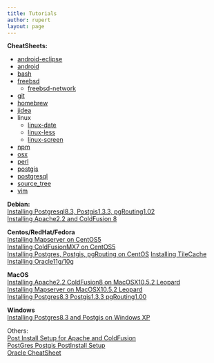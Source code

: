 ```yaml
---
title: Tutorials
author: rupert
layout: page
---
```


**CheatSheets:**

* [android-eclipse](/cheatsheets/android-eclipse.html)
* [android](/cheatsheets/android.html)
* [bash](/cheatsheets/bash.html)
* [freebsd](/cheatsheets/freebsd.html)
	* [freebsd-network](/cheatsheets/freebsd-network.html)
* [git](/cheatsheets/git.html)
* [homebrew](/cheatsheets/homebrew.html)
* [jidea](/cheatsheets/jidea.html)
* linux
	* [linux-date](/cheatsheets/linux-date.html)
	* [linux-less](/cheatsheets/linux-less.html)
	* [linux-screen](/cheatsheets/linux-screen.html)
* [npm](/cheatsheets/npm.html)
* [osx](/cheatsheets/osx.html)
* [perl](/cheatsheets/perl.html)
* [postgis](/cheatsheets/postgis.html)
* [postgresql](/cheatsheets/postgresql.html)
* [source_tree](/cheatsheets/source_tree.html)
* [vim](/cheatsheets/vim.html)

**Debian:**  
[Installing Postgresql8.3, Postgis1.3.3, pgRouting1.02][1]  
[Installing Apache2.2 and ColdFusion 8][2]

**Centos/RedHat/Fedora**  
[Installing Mapserver on CentOS5][3]  
[Installing ColdFusionMX7 on CentOS5][4]  
[Installing Postgres, Postgis, pgRouting on CentOS][5]
[Installing TileCache][6]  
[Installing Oracle11g/10g][7]

**MacOS**  
[Installing Apache2.2 ColdFusion8 on MacOSX10.5.2 Leopard][8]  
[Installing Mapserver on MacOSX10.5.2 Leopard][9]  
[ Installing Postgres8.3 Postgis1.3.3 pgRouting1.00][10]

**Windows**  
[Installing Postgres8.3 and Postgis on Windows XP][11]

Others:  
[Post Install Setup for Apache and ColdFusion][4]  
[PostGres Postgis PostInstall Setup][12]  
[Oracle CheatSheet][14]

 [1]: /wordpress/2008/05/installing-postgresql-postgis-pgrouting-on-debian/
 [2]: /wordpress/2007/08/debian-howto-apache-22-coldfusion/
 [3]: /wordpress/2008/03/installing-mapserver-on-debian-reprise/
 [4]: /wordpress/2008/05/post-install-apache2x-coldfusion-8/
 [5]: /wordpress/2007/04/installing-postgres-and-postgis-in-linux/
 [6]: /wordpress/2007/07/installing-tilecache/
 [7]: /wordpress/2008/07/installing-oracle-x64-on-centos5/
 [8]: /wordpress/2008/05/installing-apache22-coldfusion8-on-mac-os-x-leopard/
 [9]: /wordpress/2008/07/installing-mapserver-on-macosx-by-source/
 [10]: /wordpress/2008/05/installing-postgres83-postgis133-pgrouting-on-macosx-leopard/
 [11]: /wordpress/2008/03/installing-postgres83-and-postgis-on-windows/
 [12]: /wordpress/2008/06/postgres-postgis-postinstall/
 [13]: /wordpress/2010/11/postgres-postgis-cheatsheet-v2-2/
 [14]: /wordpress/2008/08/oracle-sql-cheatsheet/
